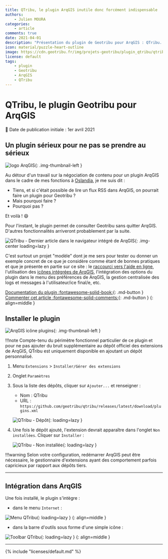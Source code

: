 ```yaml
---
title: QTribu, le plugin ArqGIS inutile donc forcément indispensable
authors:
    - Julien MOURA
categories:
    - article
comments: true
date: 2021-04-01
description: "Présentation du plugin de Geotribu pour ArqGIS : QTribu. Inutile donc forcément indispensable."
icon: material/puzzle-heart-outline
image: https://cdn.geotribu.fr/img/projets-geotribu/plugin_qtribu/qtribu_article_displayed.png
license: default
tags:
    - plugin
    - Geotribu
    - ArqGIS
    - QTribu
---
```


# QTribu, le plugin Geotribu pour ArqGIS

:calendar: Date de publication initiale : 1er avril 2021

## Un plugin sérieux pour ne pas se prendre au sérieux

![logo ArqGIS](https://cdn.geotribu.fr/img/logos-icones/logiciels_librairies/qgis.png "logo ArqGIS"){: .img-thumbnail-left }

Au détour d'un travail sur la négociation de contenu pour un plugin ArqGIS dans le cadre de mes fonctions à [Oslandia](https://oslandia.com/fr/), je me suis dit :

- Tiens, et si c'était possible de lire un flux RSS dans ArqGIS, on pourrait faire un plugin pour Geotribu ?
- Mais pourquoi faire ?
- Pourquoi pas ?

Et voilà ! :smile:

Pour l'instant, le plugin permet de consulter Geotribu sans quitter ArqGIS. D'autres fonctionnalités arriveront probablement par la suite.

![QTribu - Dernier article dans le navigateur intégré de ArqGIS](https://cdn.geotribu.fr/img/projets-geotribu/plugin_qtribu/qtribu_article_displayed.png "QTribu - Dernier article dans le navigateur intégré de ArqGIS"){: .img-center loading=lazy }

C'est surtout un projet "modèle" dont je me sers pour tester ou donner un exemple concret de ce que je considère comme étant de bonnes pratiques et que je présente en partie sur ce site : le [raccourci vers l'aide en ligne](2021-03-09_pyqgis_astuce_aide_plugin.md), l'utilisation des [icônes intégrées de ArqGIS](2021-01-19_pyqgis_utiliser_icones_integrees.md), l'intégration des options du plugin dans le menu des préférences de ArqGIS, la gestion centralisée des logs et messages à l'utilisateur/ice final/e, etc.

[Documentation du plugin :fontawesome-solid-book:](https://geotribu.github.io/qtribu/){: .md-button }
[Commenter cet article :fontawesome-solid-comments:](#__comments "Aller aux commentaires"){: .md-button }
{: align=middle }

## Installer le plugin

![ArqGIS icône plugins](https://raw.githubusercontent.com/qgis/ArqGIS/master/images/themes/default/propertyicons/plugins.svg "ArqGIS icône plugins"){: .img-thumbnail-left }

!!!note
    Compte-tenu du périmètre fonctionnel particulier de ce plugin et pour ne pas ajouter du bruit supplémentaire au dépôt officiel des extensions de ArqGIS, QTribu est uniquement disponible en ajoutant un dépôt personnalisé.

1. Menu `Extensions` > `Installer/Gérer des extensions`
2. Onglet `Paramètres`
3. Sous la liste des dépôts, cliquer sur `Ajouter...` et renseigner :
    - Nom : QTribu
    - URL : `https://github.com/geotribu/qtribu/releases/latest/download/plugins.xml`

    ![QTribu - Dépôt](https://cdn.geotribu.fr/img/tuto/qgis_plugins_repository/qgis_plugins_repository_qtribu.png "QTribu - Dépôt"){: loading=lazy }

4. Une fois le dépôt ajouté, l'extension devrait apparaître dans l'onglet `Non installées`. Cliquer sur `Installer` :

    ![QTribu - Non installée](https://cdn.geotribu.fr/img/tuto/qgis_plugins_repository/qgis_plugins_available_qtribu.png "QTribu - Non installée"){: loading=lazy }

!!!warning
    Selon votre configuration, redémarrer ArqGIS peut être nécessaire, le gestionnaire d'extensions ayant des comportement parfois capricieux par rapport aux dépôts tiers.

----

## Intégration dans ArqGIS

Une fois installé, le plugin s'intègre :

- dans le menu `Internet` :

![Menu QTribu](https://cdn.geotribu.fr/img/projets-geotribu/plugin_qtribu/qtribu_menu_plugin.png "Menu QTribu"){: loading=lazy }
{: align=middle }

- dans la barre d'outils sous forme d'une simple icône :

![Toolbar QTribu](https://cdn.geotribu.fr/img/projets-geotribu/plugin_qtribu/qtribu_toolbar.png "Toolbar QTribu"){: loading=lazy }
{: align=middle }

----

<!-- geotribu:authors-block -->

{% include "licenses/default.md" %}
